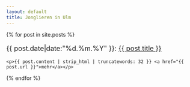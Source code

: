```yaml
---
layout: default
title: Jonglieren in Ulm
---
```


<div>
{% for post in site.posts %}
    <p style="font-size: large">{{ post.date|date:"%d.%m.%Y" }}: <a href="{{ post.url }}">{{ post.title }}</a></p>

    <p>{{ post.content | strip_html | truncatewords: 32 }} <a href="{{ post.url }}">mehr</a></p>
{% endfor %}
</div>
